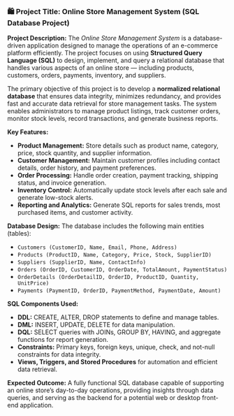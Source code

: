 ### 🛍️ **Project Title: Online Store Management System (SQL Database Project)**

**Project Description:**
The *Online Store Management System* is a database-driven application designed to manage the operations of an e-commerce platform efficiently. The project focuses on using **Structured Query Language (SQL)** to design, implement, and query a relational database that handles various aspects of an online store — including products, customers, orders, payments, inventory, and suppliers.

The primary objective of this project is to develop a **normalized relational database** that ensures data integrity, minimizes redundancy, and provides fast and accurate data retrieval for store management tasks. The system enables administrators to manage product listings, track customer orders, monitor stock levels, record transactions, and generate business reports.

**Key Features:**

* **Product Management:** Store details such as product name, category, price, stock quantity, and supplier information.
* **Customer Management:** Maintain customer profiles including contact details, order history, and payment preferences.
* **Order Processing:** Handle order creation, payment tracking, shipping status, and invoice generation.
* **Inventory Control:** Automatically update stock levels after each sale and generate low-stock alerts.
* **Reporting and Analytics:** Generate SQL reports for sales trends, most purchased items, and customer activity.

**Database Design:**
The database includes the following main entities (tables):

* `Customers (CustomerID, Name, Email, Phone, Address)`
* `Products (ProductID, Name, Category, Price, Stock, SupplierID)`
* `Suppliers (SupplierID, Name, ContactInfo)`
* `Orders (OrderID, CustomerID, OrderDate, TotalAmount, PaymentStatus)`
* `OrderDetails (OrderDetailID, OrderID, ProductID, Quantity, UnitPrice)`
* `Payments (PaymentID, OrderID, PaymentMethod, PaymentDate, Amount)`

**SQL Components Used:**

* **DDL:** CREATE, ALTER, DROP statements to define and manage tables.
* **DML:** INSERT, UPDATE, DELETE for data manipulation.
* **DQL:** SELECT queries with JOINs, GROUP BY, HAVING, and aggregate functions for report generation.
* **Constraints:** Primary keys, foreign keys, unique, check, and not-null constraints for data integrity.
* **Views, Triggers, and Stored Procedures** for automation and efficient data retrieval.

**Expected Outcome:**
A fully functional SQL database capable of supporting an online store’s day-to-day operations, providing insights through data queries, and serving as the backend for a potential web or desktop front-end application.
